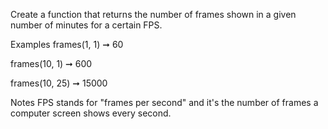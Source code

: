 Create a function that returns the number of frames shown in a given number of minutes for a certain FPS.

Examples
frames(1, 1) ➞ 60

frames(10, 1) ➞ 600

frames(10, 25) ➞ 15000

Notes
FPS stands for "frames per second" and it's the number of frames a computer screen shows every second.
